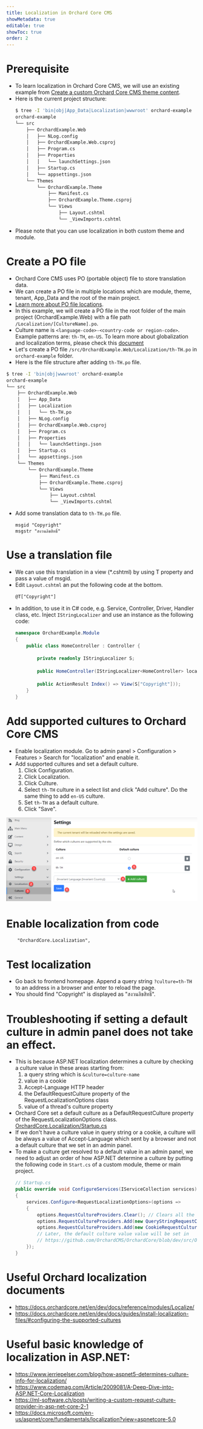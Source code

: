 ```yaml
---
title: Localization in Orchard Core CMS
showMetadata: true
editable: true
showToc: true
order: 2
---
```


# Prerequisite
- To learn localization in Orchard Core CMS, we will use an existing example from [Create a custom Orchard Core CMS theme content](/web-frameworks/orchard-core-cms/create-a-custom-orchard-core-cms-theme).
- Here is the current project structure:
  ```sh
  $ tree -I 'bin|obj|App_Data|Localization|wwwroot' orchard-example
  orchard-example
  └── src
      ├── OrchardExample.Web
      │   ├── NLog.config
      │   ├── OrchardExample.Web.csproj
      │   ├── Program.cs
      │   ├── Properties
      │   │   └── launchSettings.json
      │   ├── Startup.cs
      │   └── appsettings.json
      └── Themes
          └── OrchardExample.Theme
              ├── Manifest.cs
              ├── OrchardExample.Theme.csproj
              └── Views
                  ├── Layout.cshtml
                  └── _ViewImports.cshtml
  ```
- Please note that you can use localization in both custom theme and module.

# Create a PO file
- Orchard Core CMS uses PO (portable object) file to store translation data.
- We can create a PO file in multiple locations which are module, theme, tenant, App_Data and the root of the main project.
- [Learn more about PO file locations](https://docs.orchardcore.net/en/latest/docs/reference/modules/Localize/#po-files-locations).
- In this example, we will create a PO file in the root folder of the main project (OrchardExample.Web) with a file path `/Localization/[CultureName].po`.
- Culture name is `<language-code>-<country-code or region-code>`. Example patterns are: `th-TH`, `en-US`.
  To learn more about globalization and localization terms, please check this [document](https://docs.microsoft.com/en-us/aspnet/core/fundamentals/localization?view=aspnetcore-5.0#globalization-and-localization-terms-2)
- Let's create a PO file `/src/OrchardExample.Web/Localization/th-TH.po` in `orchard-example` folder.
- Here is the file structure after adding `th-TH.po` file.
```sh
$ tree -I 'bin|obj|wwwroot' orchard-example
orchard-example
└── src
    ├── OrchardExample.Web
    │   ├── App_Data
    │   ├── Localization
    │   │   └── th-TH.po
    │   ├── NLog.config
    │   ├── OrchardExample.Web.csproj
    │   ├── Program.cs
    │   ├── Properties
    │   │   └── launchSettings.json
    │   ├── Startup.cs
    │   └── appsettings.json
    └── Themes
        └── OrchardExample.Theme
            ├── Manifest.cs
            ├── OrchardExample.Theme.csproj
            └── Views
                ├── Layout.cshtml
                └── _ViewImports.cshtml
```

- Add some translation data to `th-TH.po` file.
  ```
  msgid "Copyright"
  msgstr "สงวนลิขสิทธิ์"
  ```

# Use a translation file
- We can use this translation in a view (*.cshtml) by using T property and pass a value of msgid.
- Edit `Layout.cshtml` an put the following code at the bottom.
  ```html
  @T["Copyright"]
  ```
- In addition, to use it in C# code, e.g. Service, Controller, Driver, Handler class, etc. Inject `IStringLocalizer` and use an instance as the following code:
  ```cs
  namespace OrchardExample.Module
  {
      public class HomeController : Controller {

          private readonly IStringLocalizer S;

          public HomeController(IStringLocalizer<HomeController> localizer) => S = localizer;

          public ActionResult Index() => View(S["Copyright"]));
      }
  }
  ```

# Add supported cultures to Orchard Core CMS
- Enable localization module. Go to admin panel > Configuration > Features > Search for "localization" and enable it.
- Add supported cultures and set a default culture.
  1. Click Configuration.
  2. Click Localization.
  3. Click Culture.
  4. Select `th-TH` culture in a select list and click "Add culture".
    Do the same thing to add `en-US` culture.
  5. Set `th-TH` as a default culture.
  6. Click "Save".

![](images/localization-configuration.png)

# Enable localization from code

        "OrchardCore.Localization",

# Test localization
- Go back to frontend homepage. Append a query string `?culture=th-TH` to an address in a browser and enter to reload the page.
- You should find "Copyright" is displayed as "สงวนลิขสิทธิ์".

# Troubleshooting if setting a default culture in admin panel does not take an effect.
- This is because ASP.NET localization determines a culture by checking a culture value in these areas starting from:
  1. a query string which is `&culture=culture-name`
  2. value in a cookie
  3. Accept-Language HTTP header
  4. the DefaultRequestCulture property of the RequestLocalizationOptions class
  5. value of a thread's culture property
- Orchard Core set a default culture as a DefaultRequestCulture property of the RequestLocalizationOptions class. [OrchardCore.Localization/Startup.cs](https://github.com/OrchardCMS/OrchardCore/blob/main/src/OrchardCore.Modules/OrchardCore.Localization/Startup.cs#L49)
- If we don't have a culture value in query string or a cookie, a culture will be always a value of Accept-Language which sent by a browser and not a default culture that we set in an admin panel.
- To make a culture get resolved to a default value in an admin panel, we need to adjust an order of how ASP.NET determine a culture by putting the following code in `Start.cs` of a custom module, theme or main project.
  ```cs
  // Startup.cs
  public override void ConfigureServices(IServiceCollection services)
  {
      services.Configure<RequestLocalizationOptions>(options =>
      {
          options.RequestCultureProviders.Clear(); // Clears all the default culture providers from the list
          options.RequestCultureProviders.Add(new QueryStringRequestCultureProvider());
          options.RequestCultureProviders.Add(new CookieRequestCultureProvider());
          // Later, the default culture value value will be set in
          // https://github.com/OrchardCMS/OrchardCore/blob/dev/src/OrchardCore.Modules/OrchardCore.Localization/Startup.cs#L45
      });
  }
  ```

# Useful Orchard localization documents
- https://docs.orchardcore.net/en/dev/docs/reference/modules/Localize/
- https://docs.orchardcore.net/en/dev/docs/guides/install-localization-files/#configuring-the-supported-cultures

# Useful basic knowledge of localization in ASP.NET:
- https://www.jerriepelser.com/blog/how-aspnet5-determines-culture-info-for-localization/
- https://www.codemag.com/Article/2009081/A-Deep-Dive-into-ASP.NET-Core-Localization
- https://ml-software.ch/posts/writing-a-custom-request-culture-provider-in-asp-net-core-2-1
- https://docs.microsoft.com/en-us/aspnet/core/fundamentals/localization?view=aspnetcore-5.0
